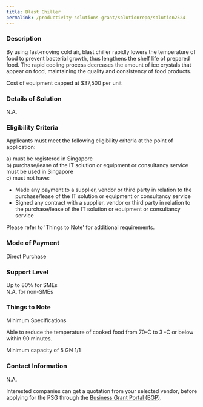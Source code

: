 ```yaml
---
title: Blast Chiller
permalink: /productivity-solutions-grant/solutionrepo/solution2524
---
```


### Description

By using fast-moving cold air, blast chiller rapidly lowers the temperature of food to prevent bacterial growth, thus lengthens the shelf life of prepared food. The rapid cooling process decreases the amount of ice crystals that appear on food, maintaining the quality and consistency of food products.

Cost of equipment capped at $37,500 per unit 


### Details of Solution

N.A.

### Eligibility Criteria

Applicants must meet the following eligibility criteria at the point of application:

a) must be registered in Singapore <br>
b) purchase/lease of the IT solution or equipment or consultancy service must be used in Singapore <br>
c) must not have:
- Made any payment to a supplier, vendor or third party in relation to the purchase/lease of the IT solution or equipment or consultancy service
- Signed any contract with a supplier, vendor or third party in relation to the purchase/lease of the IT solution or equipment or consultancy service

Please refer to 'Things to Note' for additional requirements.

### Mode of Payment
Direct Purchase

### Support Level
Up to 80% for SMEs <br>
N.A. for non-SMEs

### Things to Note
Minimum Specifications

Able to reduce the temperature of cooked food from 70-C to 3 -C or below within 90 minutes.

Minimum capacity of 5 GN 1/1



### Contact Information
N.A.

Interested companies can get a quotation from your selected vendor, before applying for the PSG through the <a target='_blank' rel='noopener' href='https://www.businessgrants.gov.sg/'>Business Grant Portal (BGP)</a>.
